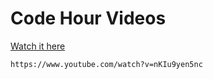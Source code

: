 # Code Hour Videos


[Watch it here](https://www.youtube.com/watch?v=nKIu9yen5nc)

`https://www.youtube.com/watch?v=nKIu9yen5nc`

